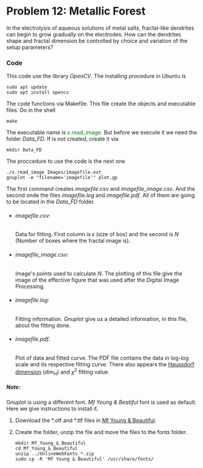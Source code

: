 # Problem 12: Metallic Forest

In the electrolysis of aqueous solutions of metal salts, fractal-like dendrites can begin to grow gradually on the electrodes. How can the dendrites shape and fractal dimension be controlled by choice and variation of the setup parameters?

### Code

This code use the library *OpenCV*. The installing procedure in Ubuntu is

```shell
sudo apt update
sudo apt install opencv
```

The code functions via Makefile. This file create the objects and executable files. Do in the shell

```shell
make
```

The executable name is  <span style="color:green">x.read_image</span>. But before we execute it we need the folder *Data_FD*. If is not created, create it via

```shell
mkdir Data_FD
```

The proccedure to use the code is the next one

```shell
./x.read_image Images/imagefile.ext
gnuplot -e "filename='imagefile'" plot.gp
```

The first command creates *imagefile.csv* and *imagefile_image.csv*. And the second onde the files *imagefile.log* and *imagefile.pdf*. All of them are going to be located in the *Data_FD* folder.

- ###### *imagefile.csv*:
  
  Data for fitting. First column is $\epsilon$ (size of box) and the second is *N* (Number of boxes where the fractal image is).
- ###### *imagefile_image.csv*:
  
  Image's points used to calculate *N*. The plotting of this file give the image of the effective figure that was used after the Digital Image Processing.
- ###### *imagefile.log*:
  
  Fitting information. *Gnuplot* give us a detailed information, in this file, about the fitting done.
- ###### *imagefile.pdf*:
  
  Plot of data and fitted curve. The PDF file contains the data in log-log scale and its respective fitting curve. There also appears the <u>Haussdorf dimension</u> ($dim_H$) and $\chi^2$ fitting value.
  
  

##### Note:

Gnuplot is using a different font. *Mf Young & Beatiful* font is used as default. Here we give instructions to install it.

1.  Download the *.otf and *.ttf files in [Mf Young & Beautiful](https://www.onlinewebfonts.com/download/3285fac66b977678d22418cd557e01b0).

2. Create the folder, unzip the file and move the files to the fonts folder.
   
   ```shell
   mkdir Mf_Young_&_Beautiful
   cd Mf_Young_&_Beautiful
   unzip ../OnlineWebFonts_*.zip
   sudo cp -R 'Mf Young & Beautiful' /usr/share/fonts/
   ```